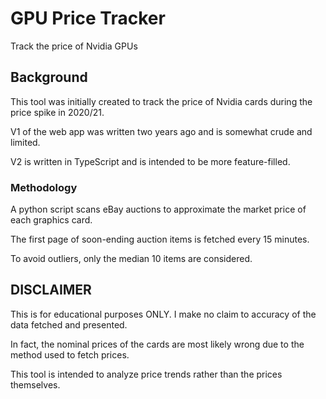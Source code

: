# GPU Price Tracker

Track the price of Nvidia GPUs

## Background

This tool was initially created to track the price of Nvidia cards during the price spike in 2020/21.

V1 of the web app was written two years ago and is somewhat crude and limited.

V2 is written in TypeScript and is intended to be more feature-filled.

### Methodology

A python script scans eBay auctions to approximate the market price of each graphics card.

The first page of soon-ending auction items is fetched every 15 minutes.

To avoid outliers, only the median 10 items are considered.

## DISCLAIMER

This is for educational purposes ONLY. I make no claim to accuracy of the data fetched and presented.

In fact, the nominal prices of the cards are most likely wrong due to the method used to fetch prices.

This tool is intended to analyze price trends rather than the prices themselves.
